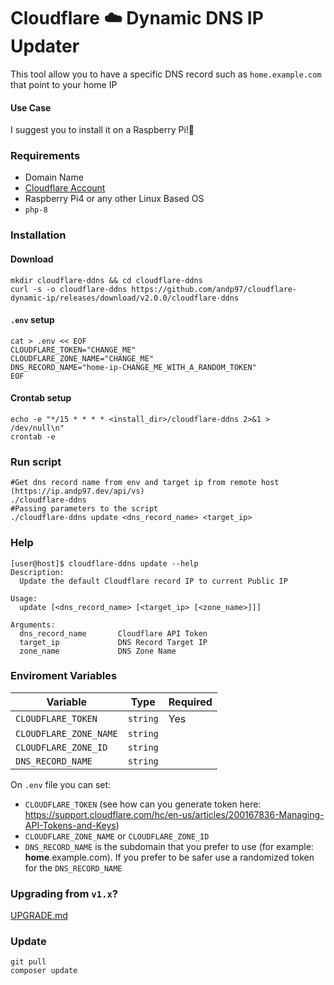 # Cloudflare ☁️ Dynamic DNS IP Updater

This tool allow you to have a specific DNS record such as `home.example.com` that point to your home IP


#### Use Case
I suggest you to install it on a Raspberry Pi!🍓

### Requirements

- Domain Name
- [Cloudflare Account](https://www.cloudflare.com/) 
- Raspberry Pi4 or any other Linux Based OS
- `php-8`

### Installation

#### Download
```
mkdir cloudflare-ddns && cd cloudflare-ddns
curl -s -o cloudflare-ddns https://github.com/andp97/cloudflare-dynamic-ip/releases/download/v2.0.0/cloudflare-ddns
```
#### `.env` setup
```shell
cat > .env << EOF
CLOUDFLARE_TOKEN="CHANGE_ME"
CLOUDFLARE_ZONE_NAME="CHANGE_ME"
DNS_RECORD_NAME="home-ip-CHANGE_ME_WITH_A_RANDOM_TOKEN"
EOF
```

#### Crontab setup
```shell
echo -e "*/15 * * * * <install_dir>/cloudflare-ddns 2>&1 > /dev/null\n"
crontab -e
```

### Run script
```
#Get dns record name from env and target ip from remote host (https://ip.andp97.dev/api/vs) 
./cloudflare-ddns
#Passing parameters to the script
./cloudflare-ddns update <dns_record_name> <target_ip>
```

### Help
```shell
[user@host]$ cloudflare-ddns update --help
Description:
  Update the default Cloudflare record IP to current Public IP

Usage:
  update [<dns_record_name> [<target_ip> [<zone_name>]]]

Arguments:
  dns_record_name       Cloudflare API Token
  target_ip             DNS Record Target IP
  zone_name             DNS Zone Name
```

### Enviroment Variables

| Variable               | Type     | Required |
|------------------------|----------|----------|
| `CLOUDFLARE_TOKEN`     | `string` | Yes      |
| `CLOUDFLARE_ZONE_NAME` | `string` |          |
| `CLOUDFLARE_ZONE_ID`   | `string` |          |
| `DNS_RECORD_NAME`      | `string` |          |

On `.env` file you can set:
- `CLOUDFLARE_TOKEN` (see how can you generate token here: https://support.cloudflare.com/hc/en-us/articles/200167836-Managing-API-Tokens-and-Keys)
- `CLOUDFLARE_ZONE_NAME` or `CLOUDFLARE_ZONE_ID`
- `DNS_RECORD_NAME` is the subdomain that you prefer to use (for example: **home**.example.com). If you prefer to be safer use a randomized token for the `DNS_RECORD_NAME`

### Upgrading from `v1.x`?
[UPGRADE.md](https://github.com/andp97/cloudflare-dynamic-ip/blob/v2/UPGRADE.md)

### Update
```
git pull
composer update
```

